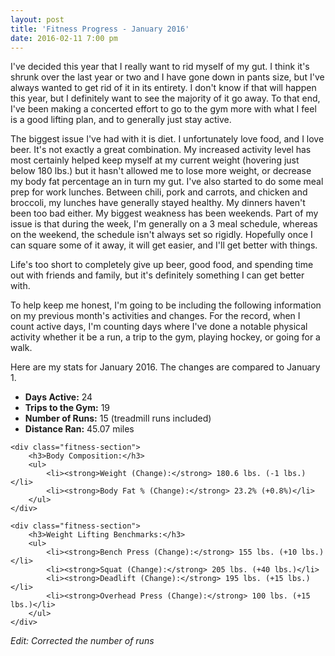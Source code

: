 ```yaml
---
layout: post
title: 'Fitness Progress - January 2016'
date: 2016-02-11 7:00 pm
---
```


I've decided this year that I really want to rid myself of my gut. I think it's shrunk over the last year or two and I have gone down in pants size, but I've always wanted to get rid of it in its entirety. I don't know if that will happen this year, but I definitely want to see the majority of it go away. To that end, I've been making a concerted effort to go to the gym more with what I feel is a good lifting plan, and to generally just stay active.

The biggest issue I've had with it is diet. I unfortunately love food, and I love beer. It's not exactly a great combination. My increased activity level has most certainly helped keep myself at my current weight (hovering just below 180 lbs.) but it hasn't allowed me to lose more weight, or decrease my body fat percentage an in turn my gut. I've also started to do some meal prep for work lunches. Between chili, pork and carrots, and chicken and broccoli, my lunches have generally stayed healthy. My dinners haven't been too bad either. My biggest weakness has been weekends. Part of my issue is that during the week, I'm generally on a 3 meal schedule, whereas on the weekend, the schedule isn't always set so rigidly. Hopefully once I can square some of it away, it will get easier, and I'll get better with things.

Life's too short to completely give up beer, good food, and spending time out with friends and family, but it's definitely something I can get better with.

To help keep me honest, I'm going to be including the following information on my previous month's activities and changes. For the record, when I count active days, I'm counting days where I've done a notable physical activity whether it be a run, a trip to the gym, playing hockey, or going for a walk.

Here are my stats for January 2016. The changes are compared to January 1.

<div class="fitness-progress">
    <div class="fitness-section">
        <ul>
            <li><strong>Days Active:</strong> 24</li>
            <li><strong>Trips to the Gym:</strong> 19</li>
            <li><strong>Number of Runs:</strong> 15 (treadmill runs included)</li>
            <li><strong>Distance Ran:</strong> 45.07 miles</li>
        </ul>
    </div>

    <div class="fitness-section">
        <h3>Body Composition:</h3>
        <ul>
            <li><strong>Weight (Change):</strong> 180.6 lbs. (-1 lbs.)</li>
            <li><strong>Body Fat % (Change):</strong> 23.2% (+0.8%)</li>
        </ul>
    </div>

    <div class="fitness-section">
        <h3>Weight Lifting Benchmarks:</h3>
        <ul>
            <li><strong>Bench Press (Change):</strong> 155 lbs. (+10 lbs.)</li>
            <li><strong>Squat (Change):</strong> 205 lbs. (+40 lbs.)</li>
            <li><strong>Deadlift (Change):</strong> 195 lbs. (+15 lbs.)</li>
            <li><strong>Overhead Press (Change):</strong> 100 lbs. (+15 lbs.)</li>
        </ul>
    </div>

</div>

<p><em>Edit: Corrected the number of runs</em></p>
